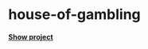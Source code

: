 # house-of-gambling

#### **[Show project](https://sandrainporto.github.io/house-of-gambling/src/)**
